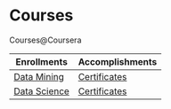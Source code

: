 # Courses
Courses@Coursera

| Enrollments | Accomplishments |
| ----------- | --------------- |
| [Data Mining](https://github.com/iamprabhat/courses/blob/master/code/data-mining/readme.markdown) | [Certificates](https://github.com/iamprabhat/courses/blob/master/code/data-mining/accomplishments.markdown) |
| [Data Science](https://github.com/iamprabhat/courses/blob/master/code/data-science/readme.markdown) | [Certificates](https://github.com/iamprabhat/courses/blob/master/code/data-science/accomplishments.markdown) |
